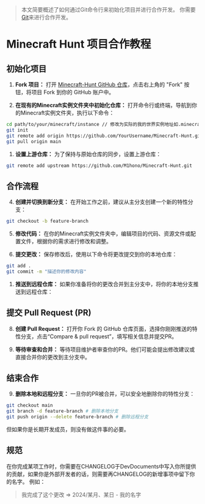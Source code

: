 > 本文简要概述了如何通过Git命令行来初始化项目并进行合作开发。
> 你需要[Git](https://git-scm.com/downloads)来进行合作开发。
# Minecraft Hunt 项目合作教程

## 初始化项目

1. **Fork 项目：**
打开 [Minecraft-Hunt GitHub 仓库](https://github.com/M1hono/Minecraft-Hunt)，点击右上角的 "Fork" 按钮，将项目 Fork 到你的 GitHub 账户中。

2. **在现有的Minecraft实例文件夹中初始化仓库：**
打开命令行或终端，导航到你的Minecraft实例文件夹，执行以下命令：

```bash
cd path/to/your/minecraft/instance // 修改为实际的我的世界实例地址如.minecraft或启动器内的版本名称。
git init
git remote add origin https://github.com/YourUsername/Minecraft-Hunt.git 、、 将YourUsername修改为你的GithubID，你可以直接使用fork后的仓库链接。
git pull origin main
```

1. **设置上游仓库：**
为了保持与原始仓库的同步，设置上游仓库：

```bash
git remote add upstream https://github.com/M1hono/Minecraft-Hunt.git
```

## 合作流程

4. **创建并切换到新分支：**
在开始工作之前，建议从主分支创建一个新的特性分支：

```bash
git checkout -b feature-branch
```

5. **修改代码：**
在你的Minecraft实例文件夹中，编辑项目的代码、资源文件或配置文件，根据你的需求进行修改和调整。

6. **提交更改：**
保存修改后，使用以下命令将更改提交到你的本地仓库：

```bash
git add .
git commit -m "描述你的修改内容"
```

1. **推送到远程仓库：**
如果你准备将你的更改合并到主分支中，将你的本地分支推送到远程仓库：


## 提交 Pull Request (PR)

8. **创建 Pull Request：**
打开你 Fork 的 GitHub 仓库页面，选择你刚刚推送的特性分支，点击“Compare & pull request”，填写相关信息并提交PR。

8. **等待审查和合并：**
等待项目维护者审查你的PR。他们可能会提出修改建议或直接合并你的更改到主分支中。

## 结束合作

9. **删除本地和远程分支：**
一旦你的PR被合并，可以安全地删除你的特性分支：

```bash
git checkout main
git branch -d feature-branch # 删除本地分支
git push origin --delete feature-branch # 删除远程分支
```

但如果你是长期开发成员，则没有做这件事的必要。

## 规范
在你完成某项工作时，你需要在CHANGELOG于DevDocuments中写入你所提供的贡献，如果你是外部开发者的话，则需要再CHANGELOG的新增事项中留下你的名字。
例如：
> 我完成了这个更改 => 2024/某月、某日 - 我的名字